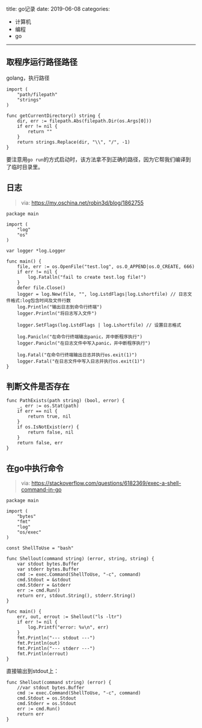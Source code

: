 title: go记录
date: 2019-06-08
categories:
- 计算机
- 编程
- go




---



## 取程序运行路径路径

golang，执行路径

```
import (
	"path/filepath"
	"strings"
)

func getCurrentDirectory() string {
    dir, err := filepath.Abs(filepath.Dir(os.Args[0]))
    if err != nil {
        return ""
    }
    return strings.Replace(dir, "\\", "/", -1)
}
```

要注意用`go run`的方式启动时，该方法拿不到正确的路径，因为它帮我们编译到了临时目录里。

## 日志

> via: <https://my.oschina.net/robin3d/blog/1862755>

```
package main

import (
	"log"
	"os"
)

var logger *log.Logger

func main() {
	file, err := os.OpenFile("test.log", os.O_APPEND|os.O_CREATE, 666)
	if err != nil {
		log.Fatalln("fail to create test.log file!")
	}
	defer file.Close()
	logger = log.New(file, "", log.LstdFlags|log.Lshortfile) // 日志文件格式:log包含时间及文件行数
	log.Println("输出日志到命令行终端")
	logger.Println("将日志写入文件")

	logger.SetFlags(log.LstdFlags | log.Lshortfile) // 设置日志格式

	log.Panicln("在命令行终端输出panic，并中断程序执行")
	logger.Panicln("在日志文件中写入panic，并中断程序执行")

	log.Fatal("在命令行终端输出日志并执行os.exit(1)")
	logger.Fatal("在日志文件中写入日志并执行os.exit(1)")
}
```

## 判断文件是否存在

```
func PathExists(path string) (bool, error) {
	_, err := os.Stat(path)
	if err == nil {
		return true, nil
	}
	if os.IsNotExist(err) {
		return false, nil
	}
	return false, err
}
```

## 在go中执行命令

> via: <https://stackoverflow.com/questions/6182369/exec-a-shell-command-in-go>

```
package main

import (
    "bytes"
    "fmt"
    "log"
    "os/exec"
)

const ShellToUse = "bash"

func Shellout(command string) (error, string, string) {
    var stdout bytes.Buffer
    var stderr bytes.Buffer
    cmd := exec.Command(ShellToUse, "-c", command)
    cmd.Stdout = &stdout
    cmd.Stderr = &stderr
    err := cmd.Run()
    return err, stdout.String(), stderr.String()
}

func main() {
    err, out, errout := Shellout("ls -ltr")
    if err != nil {
        log.Printf("error: %v\n", err)
    }
    fmt.Println("--- stdout ---")
    fmt.Println(out)
    fmt.Println("--- stderr ---")
    fmt.Println(errout)
}
```

直接输出到stdout上：

```
func Shellout(command string) (error) {
    //var stdout bytes.Buffer
    cmd := exec.Command(ShellToUse, "-c", command)
    cmd.Stdout = os.Stdout
    cmd.Stderr = os.Stdout
    err := cmd.Run()
    return err
}
```

